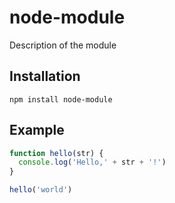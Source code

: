 # node-module

Description of the module

## Installation

```
npm install node-module
```

## Example

```javascript
function hello(str) {
  console.log('Hello,' + str + '!')
}

hello('world')
```
